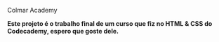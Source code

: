 Colmar Academy

**Este projeto é o trabalho final de um curso que fiz no HTML & CSS do Codecademy, espero que goste dele.**